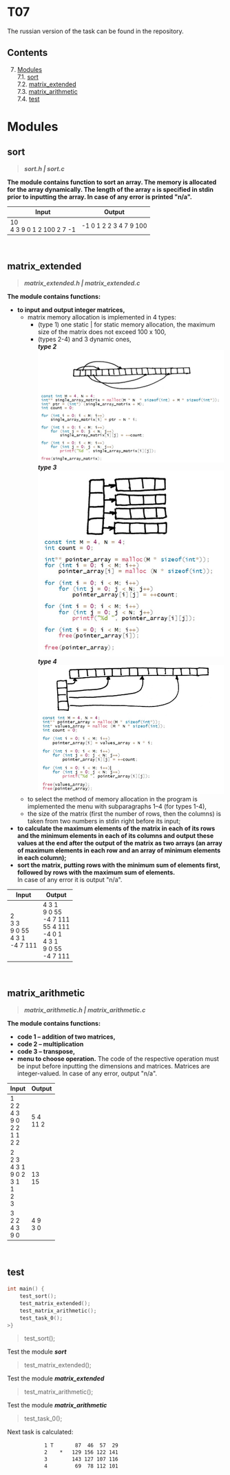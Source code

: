 # T07
The russian version of the task can be found in the repository.

## Contents

7. [Modules](#modules) \
 7.1. [sort](#sort) \
 7.2. [matrix_extended](#matrix_extended) \
 7.3. [matrix_arithmetic](#matrix_arithmetic) \
 7.4. [test](#test)

# Modules

## sort

>***sort.h | sort.c***

**The module contains function to sort an array. The memory is allocated for the array dynamically. The length of the array `n` is specified in stdin prior to inputting the array. In case of any error is printed "n/a".**

| Input | Output |
| ------ | ------ |
| 10<br/>4 3 9 0 1 2 100 2 7 -1 | -1 0 1 2 2 3 4 7 9 100 |

<br/>


## matrix_extended

>***matrix_extended.h | matrix_extended.c***

**The module contains functions:**
- **to input and output integer matrices,**
  - matrix memory allocation is implemented in 4 types: 
    - (type 1) one static | for static memory allocation, the maximum size of the matrix does not exceed 100 x 100,
    - (types 2-4) and 3 dynamic ones,
    ***<br/>type 2*** 
      <br/>![Alt Array of pointers to array segments within one buffer](./materials/1.jpg)
      ***<br/>type 3***
      <br/>![Alt Array of pointers to arrays](./materials/2.jpg)
      ***<br/>type 4***
      <br/>![Alt Array of pointers to segments of the second array](./materials/3.jpg)
  - to select the method of memory allocation in the program is implemented the menu with subparagraphs 1–4 (for types 1-4), 
  - the size of the matrix (first the number of rows, then the columns) is taken from two numbers in stdin right before its input;
- **to calculate the maximum elements of the matrix in each of its rows and the minimum elements in each of its columns and output these values ​​at the end after the output of the matrix as two arrays (an array of maximum elements in each row and an array of minimum elements in each column);**
- **sort the matrix, putting rows with the minimum sum of elements first, followed by rows with the maximum sum of elements.**
<br/>In case of any error it is output "n/a".


| Input | Output |
| ------ | ------ |
| 2<br/>3 3<br/>9 0 55<br/>4 3 1<br/>-4 7 111 | 4 3 1<br/>9 0 55<br/>-4 7 111<br/>55 4 111<br/>-4 0 1 <br/>4 3 1<br/>9 0 55<br/>-4 7 111 |

<br/>


## matrix_arithmetic

>***matrix_arithmetic.h | matrix_arithmetic.c***

**The module contains functions:**
- **code 1 – addition of two matrices,**
- **code 2 – multiplication**
- **code 3 – transpose,**
- **menu to choose operation.**
The code of the respective operation must be input before inputting the dimensions and matrices. Matrices are integer-valued. In case of any error, output "n/a".

| Input | Output |
| ------ | ------ |
| 1<br/>2 2<br/>4 3<br/>9 0<br/>2 2<br/>1 1<br/>2 2 | 5 4<br/>11 2 |
| 2<br/>2 3<br/>4 3 1<br/>9 0 2<br/>3 1<br/>1<br/>2<br/>3 | 13<br/>15 |
| 3<br/>2 2<br/>4 3<br/>9 0 | 4 9<br/>3 0 |

<br/>


## test

```c
int main() {
    test_sort();
    test_matrix_extended();
    test_matrix_arithmetic();
    test_task_0();
>}
```
        
>test_sort();

Test the module ***sort***

>test_matrix_extended();

Test the module ***matrix_extended***

>test_matrix_arithmetic();

Test the module ***matrix_arithmetic***

>test_task_0();

Next task is calculated:
> 
                1 T       87  46  57  29
                2    *   129 156 122 141
                3        143 127 107 116
                4         69  78 112 101


<br/>
